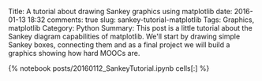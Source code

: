﻿Title: A tutorial about drawing Sankey graphics using matplotlib
date: 2016-01-13 18:32
comments: true
slug: sankey-tutorial-matplotlib
Tags: Graphics, matplotlib
Category: Python
Summary: This post is a little tutorial about the Sankey diagram capabilities of matplotlib. We'll start by drawing simple Sankey boxes, connecting them and as a final project we will build a graphics showing how hard MOOCs are.

{% notebook posts/20160112_SankeyTutorial.ipynb cells[:] %}
